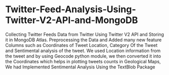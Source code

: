 # Twitter-Feed-Analysis-Using-Twitter-V2-API-and-MongoDB
Collecting Twitter Feeds Data from Twitter Using Twitter V2 API and Storing it in MongoDB Atlas. Preprocessing the Data and Added many new feature Columns such as Coordinates of Tweet Location, Category Of the Tweet and Sentimental analysis of the tweet. We used Location information from the tweet and by using Geocode python module, we then converted it into the Coordinates which helps in plotting tweets counts in Geological Maps,  We had Implemented Sentimental Analysis Using the TextBlob Package
